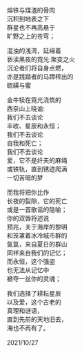 　　熔铁与煤渣的骨肉  
　　沉积到地表之下  
　　群星也不再高悬于  
　　旷野之上的苍穹；
  
　　混浊的浅湾，延绵着  
　　亵渎黑夜的霓光:聚变之火  
　　沉沦者们将自身点燃，  
　　亦是践踏者的马蹄榨出的  
　　硫磺与蜜  


　　金牛犊在霓光浇筑的  
　　西奈山上晓谕:  
　　我们不去谈论  
　　丰收、星辰和永恒；  
　　我们不去谈论  
　　自我和死亡；  
　　我们不去谈论  
　　爱，它不是纤夫的麻绳  
　　或铁轨，直到锈迹爬满  
　　一切苦暗的梦  

　　而我将把你比作  
　　长夜的裂隙，它的死亡  
　　或是一首歌谣的隐喻；  
　　你的双唇将述说  
　　预兆，关于海岸的黎明  
　　和笼罩着冰冷城市群的  
　　氤氲，来自夏日的群山  
　　同样来自我们的记忆；  
　　而永恒，这个强盗  
　　也无法从记忆中  
　　褫夺一丝你的灵魂；  

　　我们选择了耕耘星辰  
　　以及爱，这个古老的   
　　真理和谜语，  
　　直到先前的天地旧去，  
　　海也不再有了。  

　　2021/10/27
